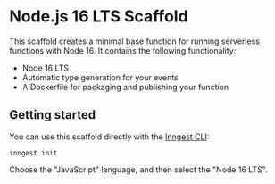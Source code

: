 # Node.js 16 LTS Scaffold

This scaffold creates a minimal base function for running serverless functions with
Node 16. It contains the following functionality:

- Node 16 LTS
- Automatic type generation for your events
- A Dockerfile for packaging and publishing your function

## Getting started

You can use this scaffold directly with the [Inngest CLI](https://github.com/inngest/inngest-cli):

```
inngest init
```

Choose the "JavaScript" language, and then select the "Node 16 LTS".
